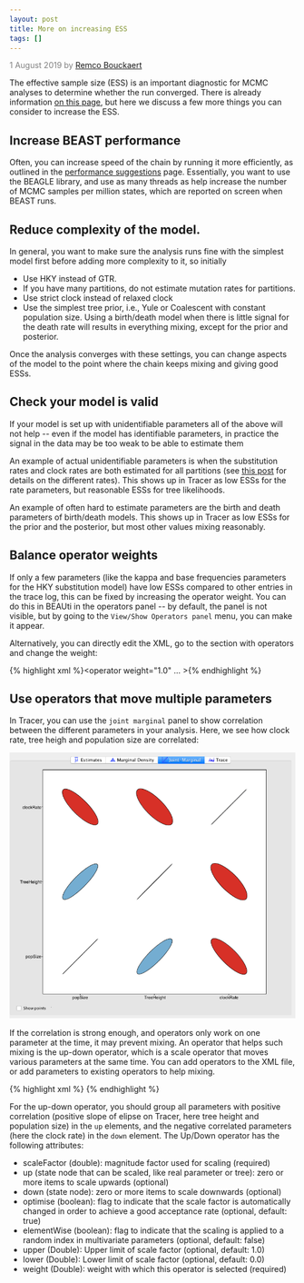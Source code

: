 ```yaml
---
layout: post
title: More on increasing ESS
tags: []
---
```


<p style="color:gray">1 August 2019 by <a href="mailto:r.bouckaert@auckland.ac.nz">Remco Bouckaert</a></p>

The effective sample size (ESS) is an important diagnostic for MCMC analyses to determine whether the run converged. There is already information <a href="/increasing-esss/">on this page</a>, but here we discuss a few more things you can consider to increase the ESS.

## Increase BEAST performance

Often, you can increase speed of the chain by running it more efficiently, as outlined in the <a href="/performance-suggestions">performance suggestions</a> page. Essentially, you want to use the BEAGLE library, and use as many threads as help increase the number of MCMC samples per million states, which are reported on screen when BEAST runs.

## Reduce complexity of the model. 

In general, you want to make sure the analysis runs fine with the simplest model first before adding more complexity to it, so initially

* Use HKY instead of GTR.
* If you have many partitions, do not estimate mutation rates for partitions. 
* Use strict clock instead of relaxed clock
* Use the simplest tree prior, i.e., Yule or Coalescent with constant population size. Using a birth/death model when there is little signal for the death rate will results in everything mixing, except for the prior and posterior.

Once the analysis converges with these settings, you can change aspects of the model to the point where the chain keeps mixing and giving good ESSs.

## Check your model is valid

If your model is set up with unidentifiable parameters all of the above will not help -- even if the model has identifiable parameters, in practice the signal in the data may be too weak to be able to estimate them

An example of actual unidentifiable parameters is when the substitution rates and clock rates are both estimated for all partitions (see <a href="/2015/06/23/help-beast-acts-weird-or-how-to-set-up-rates.html">this post</a> for details on the different rates). This shows up in Tracer as low ESSs for the rate parameters, but reasonable ESSs for tree likelihoods.

An example of often hard to estimate parameters are the birth and death parameters of birth/death models. This shows up in Tracer as low ESSs for the prior and the posterior, but most other values mixing reasonably.

## Balance operator weights

If only a few parameters (like the kappa and base frequencies parameters for the HKY substitution model) have low ESSs compared to other entries in the trace log, this can be fixed by increasing the operator weight. You can do this in BEAUti in the operators panel -- by default, the panel is not visible, but by going to the `View/Show Operators panel` menu, you can make it appear.

Alternatively, you can directly edit the XML, go to the section with operators and change the weight:

{% highlight xml %}<operator weight="1.0" ... >{% endhighlight %}			

## Use operators that move multiple parameters

In Tracer, you can use the `joint marginal` panel to show correlation between the different parameters in your analysis. Here, we see how clock rate, tree heigh and population size are correlated:

![tracerJoingMarginal](/images/tracerJoingMarginal.png)

If the correlation is strong enough, and operators only work on one parameter at the time, it may prevent mixing. An operator that helps such mixing is the up-down operator, which is a scale operator that moves various parameters at the same time. You can add operators to the XML file, or add parameters to existing operators to help mixing.

{% highlight xml %}
    <operator spec="beast.evolution.operators.UpDownOperator" scaleFactor="0.75" weight="3.0">
        <up idref="Tree"/>
        <up idref="popSize"/>
        <down idref="clockRate"/>
    </operator>
{% endhighlight %}

For the up-down operator, you should group all parameters with positive correlation (positive slope of elipse on Tracer, here tree height and population size) in the `up` elements, and the negative correlated parameters (here the clock rate) in the `down` element. The Up/Down operator has the following attributes:

* scaleFactor (double): magnitude factor used for scaling (required)
* up (state node that can be scaled, like real parameter or tree): zero or more items to scale upwards (optional)
* down (state node): zero or more items to scale downwards (optional)
* optimise (boolean): flag to indicate that the scale factor is automatically changed in order to achieve a good acceptance rate (optional, default: true)
* elementWise (boolean): flag to indicate that the scaling is applied to a random index in multivariate parameters (optional, default: false)
* upper (Double): Upper limit of scale factor (optional, default: 1.0)
* lower (Double): Lower limit of scale factor (optional, default: 0.0)
* weight (Double): weight with which this operator is selected (required)

<!--
Another operator that operares on multiple parameters is the Adaptable Variance Multivariate Normal (AVMN) operator, about which there will be more later.
-->

